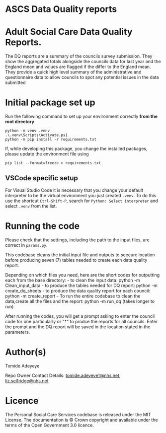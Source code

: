 # ASCS Data Quality reports

# Adult Social Care Data Quality Reports.

The DQ reports are a summary of the councils survey submission. They show the aggregated totals alongside the councils data for last year and the England mean and values are flagged if the differ to the England mean. They provide a quick high level summary of the administrative and questionnaire data to allow councils to spot any potential issues in the data submitted


# Initial package set up

Run the following command to set up your environment correctly **from the root directory**

```
python -m venv .venv
.\.venv\Scripts\Activate.ps1
python -m pip install -r requirements.txt
```

If, while developing this package, you change the installed packages, please update the environment file using

```
pip list --format=freeze > requirements.txt
```

## VSCode specific setup

For Visual Studio Code it is necessary that you change your default interpreter to be the virtual environment you just created `.venv`. To do this use the shortcut `Ctrl-Shift-P`, search for `Python: Select interpreter` and select `.venv` from the list.


# Running the code

Please check that the settings, including the path to the input files, are correct in `params.py`.

This codebase cleans the initial input file and outputs to seecure location before producing seven (7) tables needed to create each data quality report.

Depending on which files you need, here are the short codes for outputting each from the base directory:
    - to clean the input data: python -m Clean_input_data
    - to produce the tables needed for DQ report: python -m create_dq_sheets
    - to produce the data quality report for each council: python -m create_report
    - To run the entire codebase to clean the data,create all the files and the report: python -m run_dq (takes longer to run)

After running the codes, you will get a prompt asking to enter the council code for one particularly or "*" to prodce the reports for all councils. Enter the prompt and the DQ report will be saved in the location stated in the parameters.


# Author(s)
Tomide Adeyeye

Repo Owner Contact Details: tomide.adeyeye1@nhs.net, liz.selfridge@nhs.net

# Licence

The Personal Social Care Services codebase is released under the MIT License.
The documentation is © Crown copyright and available under the terms of the Open Government 3.0 licence.



